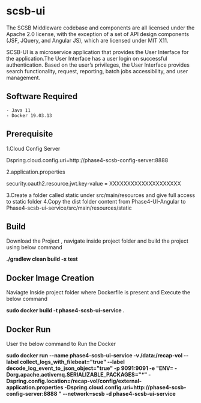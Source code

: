 # scsb-ui

The SCSB Middleware codebase and components are all licensed under the Apache 2.0 license, with the exception of a set of API design components (JSF, JQuery, and Angular JS), which are licensed under MIT X11.

SCSB-UI is a microservice application that provides the User Interface for the application.The User Interface has a user login on successful authentication. Based on the user’s privileges, the User Interface provides search functionality, request, reporting, batch jobs accessibility, and user management.

## Software Required
    - Java 11
    - Docker 19.03.13
     
## Prerequisite

1.Cloud Config Server

   Dspring.cloud.config.uri=http://phase4-scsb-config-server:8888

2.application.properties
  
  security.oauth2.resource.jwt.key-value = XXXXXXXXXXXXXXXXXXXX
  
3.Create a folder called static under src/main/resources and give full access to static folder
4.Copy the dist folder content from Phase4-UI-Angular to Phase4-scsb-ui-service/src/main/resources/static

## Build

Download the Project , navigate inside project folder and build the project using below command

**./gradlew clean build -x test**

## Docker Image Creation

Naviagte Inside project folder where Dockerfile is present and Execute the below command

**sudo docker build -t phase4-scsb-ui-service .**

## Docker Run

User the below command to Run the Docker

**sudo docker run --name phase4-scsb-ui-service -v /data:/recap-vol   --label collect_logs_with_filebeat="true" --label decode_log_event_to_json_object="true" -p 9091:9091 -e   "ENV= -Dorg.apache.activemq.SERIALIZABLE_PACKAGES="*"  -Dspring.config.location=/recap-vol/config/external-application.properties  -Dspring.cloud.config.uri=http://phase4-scsb-config-server:8888 "  --network=scsb  -d phase4-scsb-ui-service**
